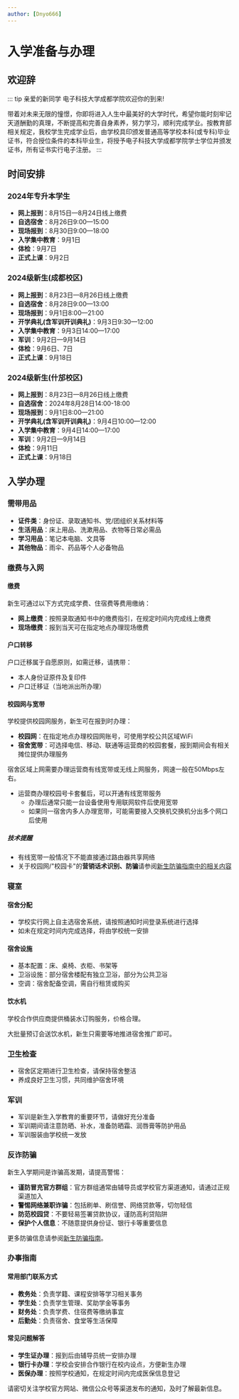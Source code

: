 ```yaml
---
author: [Dnyo666]
---
```

# 入学准备与办理

## 欢迎辞

::: tip 亲爱的新同学
电子科技大学成都学院欢迎你的到来!

带着对未来无限的憧憬，你即将进入人生中最美好的大学时代，希望你能时刻牢记天道酬勤的真理，不断提高和完善自身素养，努力学习，顺利完成学业。按教育部相关规定，我校学生完成学业后，由学校具印颁发普通高等学校本科(或专科)毕业证书，符合授位条件的本科毕业生，将授予电子科技大学成都学院学士学位并颁发证书，所有证书实行电子注册。
:::

## 时间安排

### 2024年专升本学生

- **网上报到**：8月15日—8月24日线上缴费
- **自选宿舍**：8月26日9:00—15:00
- **现场报到**：8月30日9:00—18:00
- **入学集中教育**：9月1日
- **体检**：9月7日
- **正式上课**：9月2日

### 2024级新生(成都校区)

- **网上报到**：8月23日—8月26日线上缴费
- **自选宿舍**：8月28日9:00—13:00
- **现场报到**：9月1日8:00—21:00
- **开学典礼(含军训开训典礼)**：9月3日9:30—12:00
- **入学集中教育**：9月3日14:00—17:00
- **军训**：9月2日—9月14日
- **体检**：9月6日、7日
- **正式上课**：9月18日

### 2024级新生(什邡校区)

- **网上报到**：8月23日—8月26日线上缴费
- **自选宿舍**：2024年8月28日14:00-18:00
- **现场报到**：9月1日8:00—21:00
- **开学典礼(含军训开训典礼)**：9月4日10:00—12:00
- **入学集中教育**：9月4日14:00—17:00
- **军训**：9月2日—9月14日
- **体检**：9月11日
- **正式上课**：9月18日

## 入学办理

### 需带用品

- **证件类**：身份证、录取通知书、党/团组织关系材料等
- **生活用品**：床上用品、洗漱用品、衣物等日常必需品
- **学习用品**：笔记本电脑、文具等
- **其他物品**：雨伞、药品等个人必备物品

### 缴费与入网

#### 缴费

新生可通过以下方式完成学费、住宿费等费用缴纳：
- **网上缴费**：按照录取通知书中的缴费指引，在规定时间内完成线上缴费
- **现场缴费**：报到当天可在指定地点办理现场缴费

#### 户口转移

户口迁移属于自愿原则，如需迁移，请携带：
- 本人身份证原件及复印件
- 户口迁移证（当地派出所办理）

#### 校园网与宽带

学校提供校园网服务，新生可在报到时办理：

- **校园网**：在指定地点办理校园网账号，可使用学校公共区域WiFi
- **宿舍宽带**：可选择电信、移动、联通等运营商的校园套餐，报到期间会有相关摊位提供办理服务

宿舍区域上网需要办理运营商有线宽带或无线上网服务，网速一般在50Mbps左右。

- 运营商办理校园号卡套餐后，可以开通有线宽带服务
  - 办理后通常只能一台设备使用专用联网软件后使用宽带
  - 如果同一宿舍内多人办理宽带，可能需要接入交换机<Tip text="需插电使用的网口分线器">交换机</Tip>分出多个网口后使用

##### 技术提醒

- 有线宽带<Tip text="一般情况下">一般情况下</Tip>不能直接通过路由器共享网络
- 关于校园网/"校园卡"的**营销话术识别、防骗**请参阅[新生防骗指南中的相关内容](/campus/anti-fraud#network-card)

### 寝室

#### 宿舍分配

- 学校实行网上自主选宿舍系统，请按照通知时间登录系统进行选择
- 如未在规定时间内完成选择，将由学校统一安排

#### 宿舍设施

- 基本配置：床、桌椅、衣柜、书架等
- 卫浴设施：部分宿舍楼配有独立卫浴，部分为公共卫浴
- 空调：宿舍配备空调，需自行租赁或购买

#### 饮水机

学校合作供应商提供桶装水订购服务，价格合理。

大批量预订会送饮水机，新生只需要等<Tip text="推广人员">地推</Tip>进宿舍推广即可。

### 卫生检查

- 宿舍区定期进行卫生检查，请保持宿舍整洁
- 养成良好卫生习惯，共同维护宿舍环境

### 军训

- 军训是新生入学教育的重要环节，请做好充分准备
- 军训期间请注意防晒、补水，准备防晒霜、润唇膏等防护用品
- 军训服装由学校统一发放

### 反诈防骗

新生入学期间是诈骗高发期，请提高警惕：

- **谨防冒充官方群组**：官方群组通常由辅导员或学校官方渠道通知，请通过正规渠道加入
- **警惕网络兼职诈骗**：包括刷单、刷信誉、网络贷款等，切勿轻信
- **防范校园贷**：不要轻易签署贷款协议，谨防高利贷陷阱
- **保护个人信息**：不随意提供身份证、银行卡等重要信息

更多防骗信息请参阅[新生防骗指南](/campus/anti-fraud)。

### 办事指南

#### 常用部门联系方式

- **教务处**：负责学籍、课程安排等学习相关事务
- **学生处**：负责学生管理、奖助学金等事务
- **财务处**：负责学费、住宿费等缴纳事宜
- **后勤处**：负责宿舍、食堂等生活保障

#### 常见问题解答

- **学生证办理**：报到后由辅导员统一安排办理
- **银行卡办理**：学校会安排合作银行在校内设点，方便新生办理
- **医保办理**：按照学校通知，在规定时间内完成医保信息登记

请密切关注学校官方网站、微信公众号等渠道发布的通知，及时了解最新信息。
